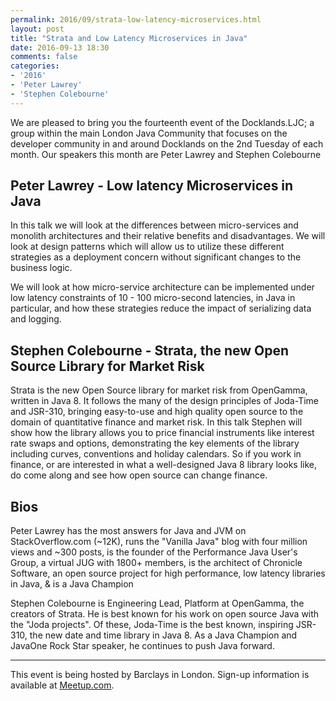 ```yaml
---
permalink: 2016/09/strata-low-latency-microservices.html
layout: post
title: "Strata and Low Latency Microservices in Java"
date: 2016-09-13 18:30
comments: false
categories: 
- '2016'
- 'Peter Lawrey' 
- 'Stephen Colebourne'
---
```


We are pleased to bring you the fourteenth event of the Docklands.LJC; a group within 
the main London Java Community that focuses on the developer community in and around Docklands on the 2nd Tuesday of each month. 
Our speakers this month are Peter Lawrey and Stephen Colebourne 

<h2>Peter Lawrey - Low latency Microservices in Java</h2>

In this talk we will look at the differences between micro-services and monolith architectures and their relative benefits and disadvantages. We will look at design patterns which will allow us to utilize these different strategies as a deployment concern without significant changes to the business logic.

We will look at how micro-service architecture can be implemented under low latency constraints of 10 - 100 micro-second latencies, in Java in particular, and how these strategies reduce the impact of serializing data and logging.

<h2>Stephen Colebourne - Strata, the new Open Source Library for Market Risk</h2>

Strata is the new Open Source library for market risk from OpenGamma, written in Java 8. It follows the many of the design principles of Joda-Time and JSR-310, bringing easy-to-use and high quality open source to the domain of quantitative finance and market risk. In this talk Stephen will show how the library allows you to price financial instruments like interest rate swaps and options, demonstrating the key elements of the library including curves, conventions and holiday calendars. So if you work in finance, or are interested in what a well-designed Java 8 library looks like, do come along and see how open source can change finance.


<h2>Bios</h2>

Peter Lawrey has the most answers for Java and JVM on StackOverflow.com (~12K), runs the "Vanilla Java" blog with four million views and ~300 posts, is the founder of the Performance Java User's Group, a virtual JUG with 1800+ members, is the architect of Chronicle Software, an open source project for high performance, low latency libraries in Java, & is a Java Champion 

Stephen Colebourne is Engineering Lead, Platform at OpenGamma, the creators of Strata. He is best known for his work on open source Java with the "Joda projects". Of these, Joda-Time is the best known, inspiring JSR-310, the new date and time library in Java 8. As a Java Champion and JavaOne Rock Star speaker, he continues to push Java forward.

<hr/>
This event is being hosted by Barclays in London. Sign-up information is available at <a href="https://www.meetup.com/Londonjavacommunity/events/233870941/">Meetup.com</a>.

